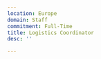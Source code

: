 ```yaml
---
location: Europe
domain: Staff
commitment: Full-Time
title: Logistics Coordinator
desc: ''

---
```

